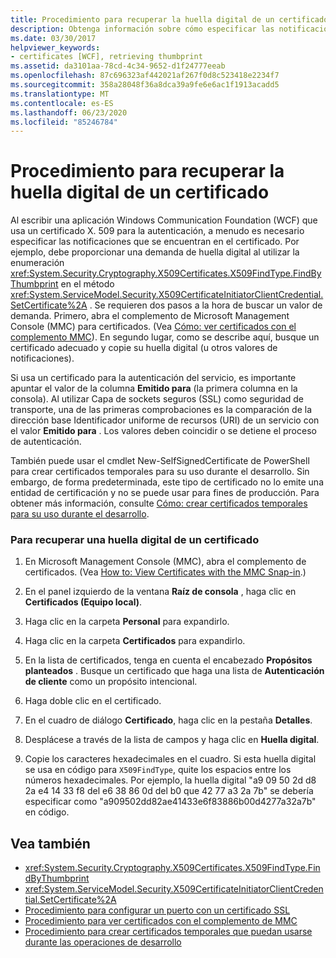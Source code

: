 ```yaml
---
title: Procedimiento para recuperar la huella digital de un certificado
description: Obtenga información sobre cómo especificar las notificaciones que se encuentran en un certificado X. 509, que es necesario al desarrollar una aplicación WCF que usa certificados para la autenticación.
ms.date: 03/30/2017
helpviewer_keywords:
- certificates [WCF], retrieving thumbprint
ms.assetid: da3101aa-78cd-4c34-9652-d1f24777eeab
ms.openlocfilehash: 87c696323af442021af267f0d8c523418e2234f7
ms.sourcegitcommit: 358a28048f36a8dca39a9fe6e6ac1f1913acadd5
ms.translationtype: MT
ms.contentlocale: es-ES
ms.lasthandoff: 06/23/2020
ms.locfileid: "85246784"
---
```

# <a name="how-to-retrieve-the-thumbprint-of-a-certificate"></a>Procedimiento para recuperar la huella digital de un certificado
Al escribir una aplicación Windows Communication Foundation (WCF) que usa un certificado X. 509 para la autenticación, a menudo es necesario especificar las notificaciones que se encuentran en el certificado. Por ejemplo, debe proporcionar una demanda de huella digital al utilizar la enumeración <xref:System.Security.Cryptography.X509Certificates.X509FindType.FindByThumbprint> en el método <xref:System.ServiceModel.Security.X509CertificateInitiatorClientCredential.SetCertificate%2A> . Se requieren dos pasos a la hora de buscar un valor de demanda. Primero, abra el complemento de Microsoft Management Console (MMC) para certificados. (Vea [Cómo: ver certificados con el complemento MMC](how-to-view-certificates-with-the-mmc-snap-in.md)). En segundo lugar, como se describe aquí, busque un certificado adecuado y copie su huella digital (u otros valores de notificaciones).  
  
 Si usa un certificado para la autenticación del servicio, es importante apuntar el valor de la columna **Emitido para** (la primera columna en la consola). Al utilizar Capa de sockets seguros (SSL) como seguridad de transporte, una de las primeras comprobaciones es la comparación de la dirección base Identificador uniforme de recursos (URI) de un servicio con el valor **Emitido para** . Los valores deben coincidir o se detiene el proceso de autenticación.  
  
 También puede usar el cmdlet New-SelfSignedCertificate de PowerShell para crear certificados temporales para su uso durante el desarrollo. Sin embargo, de forma predeterminada, este tipo de certificado no lo emite una entidad de certificación y no se puede usar para fines de producción. Para obtener más información, consulte [Cómo: crear certificados temporales para su uso durante el desarrollo](how-to-create-temporary-certificates-for-use-during-development.md).  
  
### <a name="to-retrieve-a-certificates-thumbprint"></a>Para recuperar una huella digital de un certificado  
  
1. En Microsoft Management Console (MMC), abra el complemento de certificados. (Vea [How to: View Certificates with the MMC Snap-in](how-to-view-certificates-with-the-mmc-snap-in.md).)  
  
2. En el panel izquierdo de la ventana **Raíz de consola** , haga clic en **Certificados (Equipo local)**.  
  
3. Haga clic en la carpeta **Personal** para expandirlo.  
  
4. Haga clic en la carpeta **Certificados** para expandirlo.  
  
5. En la lista de certificados, tenga en cuenta el encabezado **Propósitos planteados** . Busque un certificado que haga una lista de **Autenticación de cliente** como un propósito intencional.  
  
6. Haga doble clic en el certificado.  
  
7. En el cuadro de diálogo **Certificado**, haga clic en la pestaña **Detalles**.  
  
8. Desplácese a través de la lista de campos y haga clic en **Huella digital**.  
  
9. Copie los caracteres hexadecimales en el cuadro. Si esta huella digital se usa en código para `X509FindType`, quite los espacios entre los números hexadecimales. Por ejemplo, la huella digital "a9 09 50 2d d8 2a e4 14 33 f8 del e6 38 86 0d del b0 que 42 77 a3 2a 7b" se debería especificar como "a909502dd82ae41433e6f83886b00d4277a32a7b" en código.  
  
## <a name="see-also"></a>Vea también

- <xref:System.Security.Cryptography.X509Certificates.X509FindType.FindByThumbprint>
- <xref:System.ServiceModel.Security.X509CertificateInitiatorClientCredential.SetCertificate%2A>
- [Procedimiento para configurar un puerto con un certificado SSL](how-to-configure-a-port-with-an-ssl-certificate.md)
- [Procedimiento para ver certificados con el complemento de MMC](how-to-view-certificates-with-the-mmc-snap-in.md)
- [Procedimiento para crear certificados temporales que puedan usarse durante las operaciones de desarrollo](how-to-create-temporary-certificates-for-use-during-development.md)
